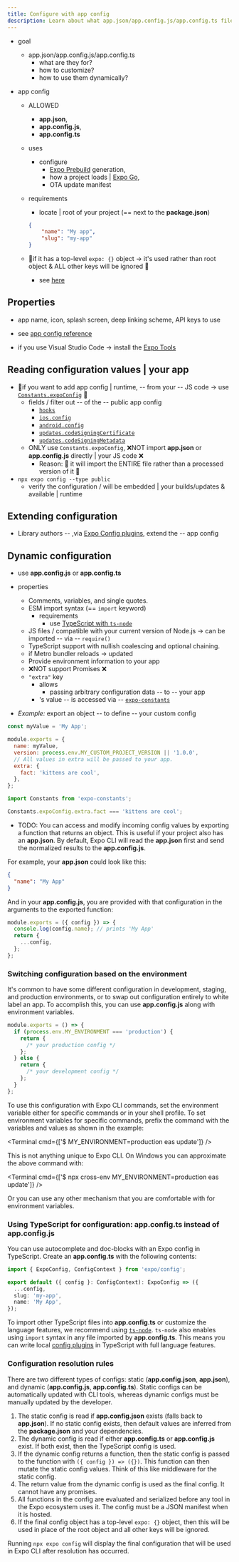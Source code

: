 ```yaml
---
title: Configure with app config
description: Learn about what app.json/app.config.js/app.config.ts files are and how you can customize and use them dynamically.
---
```


* goal
  * app.json/app.config.js/app.config.ts
    * what are they for?
    * how to customize?
    * how to use them dynamically?

* app config
  * ALLOWED
    * **app.json**,
    * **app.config.js**,
    * **app.config.ts**
  * uses
    * configure 
      * [Expo Prebuild](continuous-native-generation.md) generation, 
      * how a project loads | [Expo Go](../get-started/set-up-your-environment.md),
      * OTA update manifest
  * requirements
    * locate | root of your project (== next to the **package.json**)

    ```json app.json
    {
        "name": "My app",
        "slug": "my-app"
    }
    ```

  * 👀if it has a top-level `expo: {}` object -> it's used rather than root object & ALL other keys will be ignored 👀
    * see [here](../versions/unversioned/config/app.mdx)

## Properties

* app name, icon, splash screen, deep linking scheme, API keys to use 
* see [app config reference](../versions/unversioned/config/app.mdx)

* if you use Visual Studio Code -> install the [Expo Tools](https://marketplace.visualstudio.com/items?itemName=expo.vscode-expo-tools)

## Reading configuration values | your app

* 👀if you want to add app config | runtime, -- from your -- JS code -> use [`Constants.expoConfig`](../versions/unversioned/sdk/constants.mdx) 👀
  * fields / filter out -- of the -- public app config
    * [`hooks`](../versions/unversioned/config/app.mdx#hooks)
    * [`ios.config`](../versions/unversioned/config/app.mdx#config)
    * [`android.config`](../versions/unversioned/config/app.mdx#config-1)
    * [`updates.codeSigningCertificate`](../versions/unversioned/config/app.mdx#codesigningcertificate)
    * [`updates.codeSigningMetadata`](../versions/unversioned/config/app.mdx#codesigningmetadata)
  * ONLY use `Constants.expoConfig`, ❌NOT import **app.json** or **app.config.js** directly | your JS code ❌
    * Reason: 🧠 it will import the ENTIRE file rather than a processed version of it 🧠
* `npx expo config --type public`
  * verify the configuration / will be embedded | your builds/updates & available | runtime  

## Extending configuration

* Library authors -- ,via [Expo Config plugins](../config-plugins/introduction.md), extend the -- app config 

## Dynamic configuration

* use **app.config.js** or **app.config.ts**
* properties
  - Comments, variables, and single quotes.
  - ESM import syntax (== `import` keyword)
    - requirements
      - use [TypeScript with `ts-node`](../guides/typescript.mdx#appconfigjs)  
  - JS files / compatible with your current version of Node.js -> can be imported -- via -- `require()`
  - TypeScript support with nullish coalescing and optional chaining.
  - if Metro bundler reloads -> updated 
  - Provide environment information to your app
  - ❌NOT support Promises ❌
  - `"extra"` key
    - allows
      - passing arbitrary configuration data -- to -- your app
    - 's value -- is accessed via -- [`expo-constants`](/versions/latest/sdk/constants/) 

* _Example:_ export an object -- to define -- your custom config

```js app.config.js
const myValue = 'My App';

module.exports = {
  name: myValue,
  version: process.env.MY_CUSTOM_PROJECT_VERSION || '1.0.0',
  // All values in extra will be passed to your app.
  extra: {
    fact: 'kittens are cool',
  },
};
```

```js App.js
import Constants from 'expo-constants';

Constants.expoConfig.extra.fact === 'kittens are cool';
```

* TODO:
You can access and modify incoming config values by exporting a function that returns an object. 
This is useful if your project also has an **app.json**. 
By default, Expo CLI will read the **app.json** first and send the normalized results to the **app.config.js**.

For example, your **app.json** could look like this:

```json app.json
{
  "name": "My App"
}
```

And in your **app.config.js**, you are provided with that configuration in the arguments to the exported function:

```js app.config.js
module.exports = ({ config }) => {
  console.log(config.name); // prints 'My App'
  return {
    ...config,
  };
};
```

### Switching configuration based on the environment

It's common to have some different configuration in development, staging, and production environments, or to swap out configuration entirely to white label an app. 
To accomplish this, you can use **app.config.js** along with environment variables.

```js app.config.js
module.exports = () => {
  if (process.env.MY_ENVIRONMENT === 'production') {
    return {
      /* your production config */
    };
  } else {
    return {
      /* your development config */
    };
  }
};
```

To use this configuration with Expo CLI commands, set the environment variable either for specific commands or in your shell profile.
To set environment variables for specific commands, prefix the command with the variables and values as shown in the example:

<Terminal cmd={['$ MY_ENVIRONMENT=production eas update']} />

This is not anything unique to Expo CLI. On Windows you can approximate the above command with:

<Terminal cmd={['$ npx cross-env MY_ENVIRONMENT=production eas update']} />

Or you can use any other mechanism that you are comfortable with for environment variables.

### Using TypeScript for configuration: app.config.ts instead of app.config.js

You can use autocomplete and doc-blocks with an Expo config in TypeScript. Create an **app.config.ts** with the following contents:

```ts app.config.ts
import { ExpoConfig, ConfigContext } from 'expo/config';

export default ({ config }: ConfigContext): ExpoConfig => ({
  ...config,
  slug: 'my-app',
  name: 'My App',
});
```

To import other TypeScript files into **app.config.ts** or customize the language features, we recommend using [`ts-node`](/guides/typescript/#appconfigjs). `ts-node` also enables using `import` syntax in any file imported by **app.config.ts**. This means you can write local [config plugins](/config-plugins/introduction/) in TypeScript with full language features.

### Configuration resolution rules

There are two different types of configs: static (**app.config.json**, **app.json**), and dynamic (**app.config.js**, **app.config.ts**). Static configs can be automatically updated with CLI tools, whereas dynamic configs must be manually updated by the developer.

1. The static config is read if **app.config.json** exists (falls back to **app.json**). If no static config exists, then default values are inferred from the **package.json** and your dependencies.
2. The dynamic config is read if either **app.config.ts** or **app.config.js** exist. If both exist, then the TypeScript config is used.
3. If the dynamic config returns a function, then the static config is passed to the function with `({ config }) => ({})`. This function can then mutate the static config values. Think of this like middleware for the static config.
4. The return value from the dynamic config is used as the final config. It cannot have any promises.
5. All functions in the config are evaluated and serialized before any tool in the Expo ecosystem uses it. The config must be a JSON manifest when it is hosted.
6. If the final config object has a top-level `expo: {}` object, then this will be used in place of the root object and all other keys will be ignored.

Running `npx expo config` will display the final configuration that will be used in Expo CLI after resolution has occurred.
